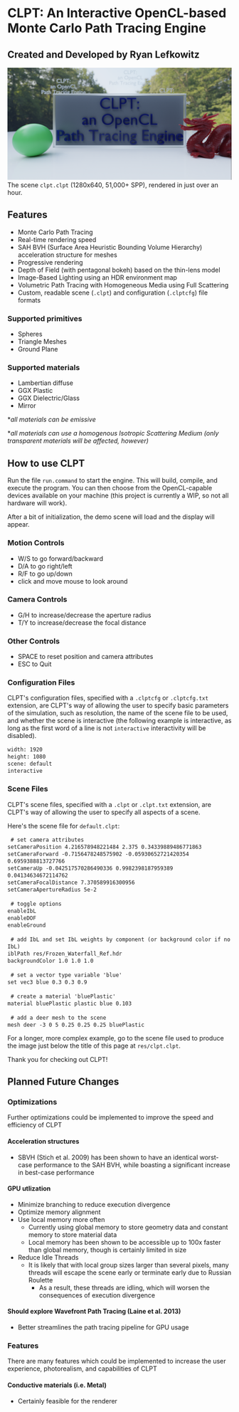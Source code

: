 # CLPT: An Interactive OpenCL-based Monte Carlo Path Tracing Engine
## Created and Developed by Ryan Lefkowitz

![Alt text](https://raw.githubusercontent.com/rlefkowitz/CLPT/master/CoverImage.png)
The scene `clpt.clpt` (1280x640, 51,000+ SPP), rendered in just over an hour.

## Features
- Monte Carlo Path Tracing
- Real-time rendering speed
- SAH BVH (Surface Area Heuristic Bounding Volume Hierarchy) acceleration structure for meshes
- Progressive rendering
- Depth of Field (with pentagonal bokeh) based on the thin-lens model
- Image-Based Lighting using an HDR environment map
- Volumetric Path Tracing with Homogeneous Media using Full Scattering
- Custom, readable scene (`.clpt`) and configuration (`.clptcfg`) file formats

### Supported primitives
- Spheres
- Triangle Meshes
- Ground Plane

### Supported materials
- Lambertian diffuse
- GGX Plastic
- GGX Dielectric/Glass
- Mirror

\**all materials can be emissive*

\**all materials can use a homogenous Isotropic Scattering Medium (only transparent materials will be affected, however)*


## How to use CLPT
Run the file `run.command` to start the engine. This will build, compile, and execute the program. You can then choose from the OpenCL-capable devices available on your machine (this project is currently a WIP, so not all hardware will work). 

After a bit of initialization, the demo scene will load and the display will appear.

### Motion Controls
- W/S to go forward/backward
- D/A to go right/left
- R/F to go up/down
- click and move mouse to look around

### Camera Controls
- G/H to increase/decrease the aperture radius
- T/Y to increase/decrease the focal distance

### Other Controls
- SPACE to reset position and camera attributes
- ESC to Quit

### Configuration Files
CLPT's configuration files, specified with a `.clptcfg` or `.clptcfg.txt` extension, are CLPT's way of allowing the user to specify basic parameters of the simulation, such as resolution, the name of the scene file to be used, and whether the scene is interactive (the following example is interactive, as long as the first word of a line is not `interactive` interactivity will be disabled).
```
width: 1920
height: 1080
scene: default
interactive
```

### Scene Files
CLPT's scene files, specified with a `.clpt` or `.clpt.txt` extension, are CLPT's way of allowing the user to specify all aspects of a scene.

Here's the scene file for `default.clpt`:
```
 # set camera attributes
setCameraPosition 4.216578948221484 2.375 0.34339889486771863
setCameraForward -0.7156478248575902 -0.05930652721420354 0.6959388813727766
setCameraUp -0.042517570286490336 0.9982398187959389 0.04134634672114762
setCameraFocalDistance 7.370589916300956
setCameraApertureRadius 5e-2

 # toggle options
enableIbL
enableDOF
enableGround

 # add IbL and set IbL weights by component (or background color if no IbL)
iblPath res/Frozen_Waterfall_Ref.hdr
backgroundColor 1.0 1.0 1.0

 # set a vector type variable 'blue'
set vec3 blue 0.3 0.3 0.9

 # create a material 'bluePlastic'
material bluePlastic plastic blue 0.103

 # add a deer mesh to the scene
mesh deer -3 0 5 0.25 0.25 0.25 bluePlastic
```
For a longer, more complex example, go to the scene file used to produce the image just below the title of this page at `res/clpt.clpt`.



Thank you for checking out CLPT!


## Planned Future Changes

### Optimizations
Further optimizations could be implemented to improve the speed and efficiency of CLPT

#### Acceleration structures
- SBVH (Stich et al. 2009) has been shown to have an identical worst-case performance to the SAH BVH, while boasting a significant increase in best-case performance

#### GPU utlization
- Minimize branching to reduce execution divergence
- Optimize memory alignment
- Use local memory more often
  - Currently using global memory to store geometry data and constant memory to store material data
  - Local memory has been shown to be accessible up to 100x faster than global memory, though is certainly limited in size
- Reduce Idle Threads
  - It is likely that with local group sizes larger than several pixels, many threads will escape the scene early or terminate early due to Russian Roulette
    - As a result, these threads are idling, which will worsen the consequences of execution divergence
    
#### Should explore Wavefront Path Tracing (Laine et al. 2013)
- Better streamlines the path tracing pipeline for GPU usage


### Features
There are many features which could be implemented to increase the user experience, photorealism, and capabilities of CLPT

#### Conductive materials (i.e. Metal)
- Certainly feasible for the renderer
